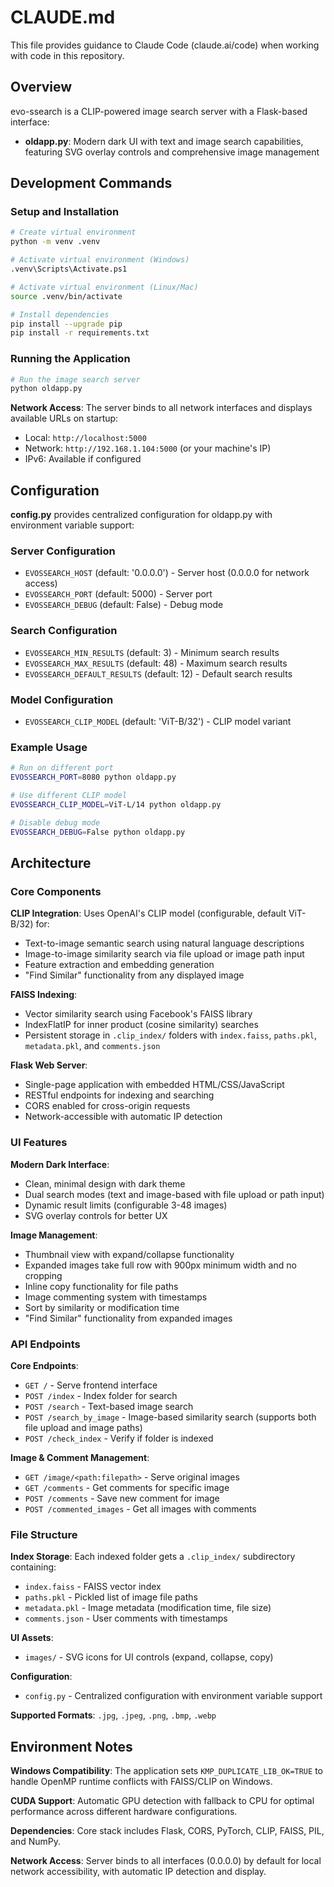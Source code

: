 # CLAUDE.md

This file provides guidance to Claude Code (claude.ai/code) when working with code in this repository.

## Overview

evo-ssearch is a CLIP-powered image search server with a Flask-based interface:
- **oldapp.py**: Modern dark UI with text and image search capabilities, featuring SVG overlay controls and comprehensive image management

## Development Commands

### Setup and Installation
```bash
# Create virtual environment
python -m venv .venv

# Activate virtual environment (Windows)
.venv\Scripts\Activate.ps1

# Activate virtual environment (Linux/Mac)
source .venv/bin/activate

# Install dependencies
pip install --upgrade pip
pip install -r requirements.txt
```

### Running the Application
```bash
# Run the image search server
python oldapp.py
```

**Network Access**: The server binds to all network interfaces and displays available URLs on startup:
- Local: `http://localhost:5000`
- Network: `http://192.168.1.104:5000` (or your machine's IP)
- IPv6: Available if configured

## Configuration

**config.py** provides centralized configuration for oldapp.py with environment variable support:

### Server Configuration
- `EVOSSEARCH_HOST` (default: '0.0.0.0') - Server host (0.0.0.0 for network access)
- `EVOSSEARCH_PORT` (default: 5000) - Server port
- `EVOSSEARCH_DEBUG` (default: False) - Debug mode

### Search Configuration  
- `EVOSSEARCH_MIN_RESULTS` (default: 3) - Minimum search results
- `EVOSSEARCH_MAX_RESULTS` (default: 48) - Maximum search results
- `EVOSSEARCH_DEFAULT_RESULTS` (default: 12) - Default search results

### Model Configuration
- `EVOSSEARCH_CLIP_MODEL` (default: 'ViT-B/32') - CLIP model variant

### Example Usage
```bash
# Run on different port
EVOSSEARCH_PORT=8080 python oldapp.py

# Use different CLIP model
EVOSSEARCH_CLIP_MODEL=ViT-L/14 python oldapp.py

# Disable debug mode
EVOSSEARCH_DEBUG=False python oldapp.py
```

## Architecture

### Core Components

**CLIP Integration**: Uses OpenAI's CLIP model (configurable, default ViT-B/32) for:
- Text-to-image semantic search using natural language descriptions
- Image-to-image similarity search via file upload or image path input
- Feature extraction and embedding generation
- "Find Similar" functionality from any displayed image

**FAISS Indexing**: 
- Vector similarity search using Facebook's FAISS library
- IndexFlatIP for inner product (cosine similarity) searches
- Persistent storage in `.clip_index/` folders with `index.faiss`, `paths.pkl`, `metadata.pkl`, and `comments.json`

**Flask Web Server**:
- Single-page application with embedded HTML/CSS/JavaScript
- RESTful endpoints for indexing and searching
- CORS enabled for cross-origin requests
- Network-accessible with automatic IP detection

### UI Features

**Modern Dark Interface**:
- Clean, minimal design with dark theme
- Dual search modes (text and image-based with file upload or path input)
- Dynamic result limits (configurable 3-48 images)
- SVG overlay controls for better UX

**Image Management**:
- Thumbnail view with expand/collapse functionality
- Expanded images take full row with 900px minimum width and no cropping
- Inline copy functionality for file paths
- Image commenting system with timestamps
- Sort by similarity or modification time
- "Find Similar" functionality from expanded images

### API Endpoints

**Core Endpoints**:
- `GET /` - Serve frontend interface
- `POST /index` - Index folder for search  
- `POST /search` - Text-based image search
- `POST /search_by_image` - Image-based similarity search (supports both file upload and image paths)
- `POST /check_index` - Verify if folder is indexed

**Image & Comment Management**:
- `GET /image/<path:filepath>` - Serve original images
- `GET /comments` - Get comments for specific image
- `POST /comments` - Save new comment for image
- `POST /commented_images` - Get all images with comments

### File Structure

**Index Storage**: Each indexed folder gets a `.clip_index/` subdirectory containing:
- `index.faiss` - FAISS vector index
- `paths.pkl` - Pickled list of image file paths
- `metadata.pkl` - Image metadata (modification time, file size)
- `comments.json` - User comments with timestamps

**UI Assets**: 
- `images/` - SVG icons for UI controls (expand, collapse, copy)

**Configuration**:
- `config.py` - Centralized configuration with environment variable support

**Supported Formats**: `.jpg`, `.jpeg`, `.png`, `.bmp`, `.webp`

## Environment Notes

**Windows Compatibility**: The application sets `KMP_DUPLICATE_LIB_OK=TRUE` to handle OpenMP runtime conflicts with FAISS/CLIP on Windows.

**CUDA Support**: Automatic GPU detection with fallback to CPU for optimal performance across different hardware configurations.

**Dependencies**: Core stack includes Flask, CORS, PyTorch, CLIP, FAISS, PIL, and NumPy.

**Network Access**: Server binds to all interfaces (0.0.0.0) by default for local network accessibility, with automatic IP detection and display.
